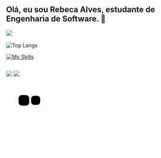 ## Olá, eu sou Rebeca Alves, estudante de Engenharia de Software. 👋
<picture>
  <source
    srcset="https://github-readme-stats.vercel.app/api?username=remalves&show_icons=true&theme=ambient_gradient"
    media="(prefers-color-scheme: dark)"
  />
  <source
    srcset="https://github-readme-stats.vercel.app/api?username=remalves&show_icons=true"
    media="(prefers-color-scheme: light), (prefers-color-scheme: no-preference)"
  />
  <img src="https://github-readme-stats.vercel.app/api?username=remalves&show_icons=true" />
</picture> 

![Top Langs](https://github-readme-stats.vercel.app/api/top-langs/?username=remalves&layout=compact)

[![My Skills](https://skillicons.dev/icons?i=python,c,html,css)](https://skillicons.dev)

## 
<div> 
  <a href = "mailto:remalves25@gmail.com"><img src="https://img.shields.io/badge/-Gmail-%23333?style=for-the-badge&logo=gmail&logoColor=white" target="_blank"></a>
  <a href="https://www.linkedin.com/in/remalves"target="_blank"><img src="https://img.shields.io/badge/-LinkedIn-%230077B5?style=for-the-badge&logo=linkedin&logoColor=white" target="_blank"></a> 
</div>

![snake gif](https://github.com/remalves/remalves/blob/output/github-contribution-grid-snake.svg)
<!--
**remalves/remalves** is a ✨ _special_ ✨ repository because its `README.md` (this file) appears on your GitHub profile.

Here are some ideas to get you started:

- 🔭 I’m currently working on ...
- 🌱 I’m currently learning ...
- 👯 I’m looking to collaborate on ...
- 🤔 I’m looking for help with ...
- 💬 Ask me about ...
- 📫 How to reach me: ...
- 😄 Pronouns: ...
- ⚡ Fun fact: ...
-->

